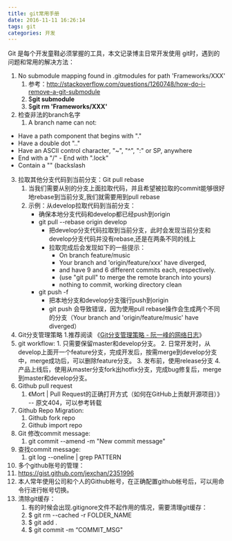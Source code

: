 ```yaml
---
title: git常用手册
date: 2016-11-11 16:26:14
tags: git
categories: 开发
---
```


Git 是每个开发童鞋必须掌握的工具，本文记录博主日常开发使用 git时，遇到的问题和常用的解决方法：

<!-- more -->

1. No submodule mapping found in .gitmodules for path 'Frameworks/XXX'
    1. 参考：http://stackoverflow.com/questions/1260748/how-do-i-remove-a-git-submodule
    2. $**git submodule**
    3. $**git rm 'Frameworks/XXX'**
2. 检查非法的branch名字
    1. A branch name can not:
- Have a path component that begins with "."
- Have a double dot ".."
- Have an ASCII control character, "~", "^", ":" or SP, anywhere
- End with a "/" - End with ".lock"
- Contain a "\" (backslash
3. 拉取其他分支代码到当前分支：Git pull rebase
    1. 当我们需要从别的分支上面拉取代码，并且希望被拉取的commit能够很好地rebase到当前分支,我们就需要用到pull rebase
    2. 示例：从develop拉取代码到当前分支：
        * 确保本地分支代码和develop都已经push到origin
        * git pull --rebase origin develop
            * 把develop分支代码拉取到当前分支，此时会发现当前分支和develop分支代码并没有rebase,还是在两条不同的线上
            * 拉取完成后会发现如下的一些提示：
                * On branch feature/music
                * Your branch and 'origin/feature/xxx' have diverged,
                * and have 9 and 6 different commits each, respectively.
                * (use "git pull" to merge the remote branch into yours)
                * nothing to commit, working directory clean
        * git push -f
            * 把本地分支和develop分支强行push到origin
            * git push 会导致错误，因为使用pull rebase操作会生成两个不同的分支（Your branch and 'origin/feature/music' have diverged）
4. Git分支管理策略
     1.推荐阅读 《[Git分支管理策略 - 阮一峰的网络日志](http://www.ruanyifeng.com/blog/2012/07/git.html)》
5. git workflow:
        1. 只需要保留master和develop分支。
        2. 日常开发时，从develop上面开一个feature分支，完成开发后，按需merge到develop分支中，merge成功后，可以删除feature分支。
        3. 发布前，使用release分支
        4. 产品上线后，使用从master分支fork出hotfix分支，完成bug修复后，merge到master和develop分支。
6. Github pull request
    1. 《Mort | Pull Request的正确打开方式（如何在GitHub上贡献开源项目）》 -- 原文404，可以参考转载
7. Github Repo Migration:
    1. Github fork repo
    2. Github import repo
8. Git 修改commit message:
    1. git commit --amend -m "New commit message"
9. 查找commit message:
    1. git log --oneline | grep PATTERN
10. 多个github账号的管理：
   1. https://gist.github.com/jexchan/2351996
   2. 本人常年使用公司和个人的Github帐号，在正确配置github帐号后，可以用命令行进行帐号切换。
11. 清除git缓存：
    1. 有的时候会出现.gitignore文件不起作用的情况，需要清理git缓存：
    2. $ git rm --cached -r FOLDER_NAME
    3. $ git add .
    4. $ git commit -m “COMMIT_MSG"
